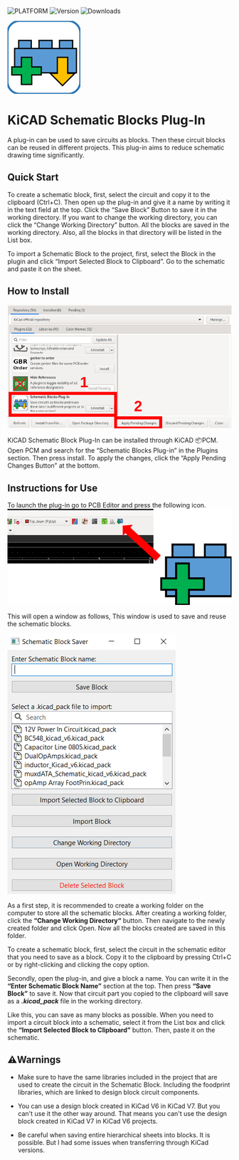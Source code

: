 
![PLATFORM](https://img.shields.io/badge/PLATFORM-KiCAD-informational?style=for-the-badge&?link=https://www.kicad.org/=https://www.kicad.org/)   ![Version](https://img.shields.io/badge/Version-v0.1-success?style=for-the-badge)  ![Downloads](https://img.shields.io/github/downloads/Sajitha-Aldeniya/KiCAD-Schematic-Blocks-Plugin/total?style=for-the-badge&color=blueviolet) 

![Logo](./assets/logo.png)

# KiCAD Schematic Blocks Plug-In

A plug-in can be used to save circuits as blocks. Then these circuit blocks can be reused in different projects. This plug-in aims to reduce schematic drawing time significantly. 

## Quick Start 

To create a schematic block, first, select the circuit and copy it to the clipboard (Ctrl+C). Then open up the plug-in and give it a name by writing it in the text field at the top. Click the “Save Block” Button to save it in the working directory. If you want to change the working directory, you can click the “Change Working Directory” button. All the blocks are saved in the working directory. Also, all the blocks in that directory will be listed in the List box. 

To import a Schematic Block to the project, first, select the Block in the plugin and click “Import Selected Block to Clipboard”. Go to the schematic and paste it on the sheet. 

## How to Install 

![Install](./assets/install.png)

KiCAD Schematic Block Plug-In can be installed through KiCAD 📦PCM. Open PCM and search for the “Schematic Blocks Plug-in” in the Plugins section. Then press install. To apply the changes, click the “Apply Pending Changes Button” at the bottom.  

## Instructions for Use

To launch the plug-in go to PCB Editor and press the following icon.
![Launch](./assets/launcher.png)


This will open a window as follows, This window is used to save and reuse the schematic blocks. 

![Screen Shot](./assets/ss.png)

As a first step, it is recommended to create a working folder on the computer to store all the schematic blocks. After creating a working folder, click the **“Change Working Directory“** button. Then navigate to the newly created folder and click Open. Now all the blocks created are saved in this folder. 

To create a schematic block, first, select the circuit in the schematic editor that you need to save as a block. Copy it to the clipboard by pressing Ctrl+C or by right-clicking and clicking the copy option. 

Secondly, open the plug-in, and give a block a name. You can write it in the **“Enter Schematic Block Name”** section at the top. Then press **“Save Block”** to save it.  Now that circuit part you copied to the clipboard will save as a ***.kicad_pack*** file in the working directory. 

Like this, you can save as many blocks as possible. When you need to import a circuit block into a schematic, select it from the List box and click the **“Import Selected Block to Clipboard”** button. Then, paste it on the schematic.  

## ⚠️Warnings 

- Make sure to have the same libraries included in the project that are used to create the circuit in the Schematic Block.  Including the foodprint libraries, which are linked to design block circuit components. 

- You can use a design block created in KiCad V6 in KiCad V7. But you can't use it the other way around. That means you can't use the design block created in KiCad V7 in KiCad V6 projects. 

- Be careful when saving entire hierarchical sheets into blocks. It is possible. But I had some issues when transferring through KiCad versions. 
